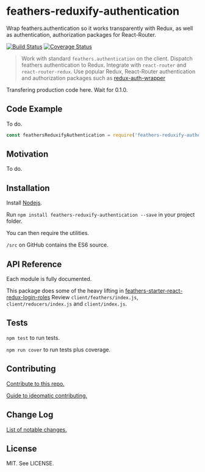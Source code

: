 # feathers-reduxify-authentication
Wrap feathers.authentication so it works transparently with Redux, as well as authentication, authorization packages for React-Router.

[![Build Status](https://travis-ci.org/eddyystop/feathers-reduxify-authentication.svg?branch=master)](https://travis-ci.org/eddyystop/feathers-reduxify-authentication)
[![Coverage Status](https://coveralls.io/repos/github/eddyystop/feathers-reduxify-authentication/badge.svg?branch=master)](https://coveralls.io/github/eddyystop/feathers-reduxify-authentication?branch=master)

> Work with standard `feathers.authentication` on the client.
> Dispatch feathers authentication to Redux.
> Integrate with `react-router` and `react-router-redux`.
> Use popular Redux, React-Router authentication and authorization packages such as
[redux-auth-wrapper](https://github.com/mjrussell/redux-auth-wrapper)

Transfering production code here. Wait for 0.1.0.

## Code Example

To do.

```javascript
const feathersReduxifyAuthentication = require('feathers-reduxify-authentication');
```

## <a name="motivation"></a> Motivation

To do.

## <a name="installation"></a> Installation

Install [Nodejs](https://nodejs.org/en/).

Run `npm install feathers-reduxify-authentication --save` in your project folder.

You can then require the utilities.

`/src` on GitHub contains the ES6 source.

## <a name="apiReference"></a> API Reference

Each module is fully documented.

This package does some of the heavy lifting in
[feathers-starter-react-redux-login-roles](https://github.com/eddyystop/feathers-starter-react-redux-login-roles)
Review `client/feathers/index.js`, `client/reducers/index.js` and `client/index.js`.

## <a name="tests"></a> Tests

`npm test` to run tests.

`npm run cover` to run tests plus coverage.

## <a name="contribution"></a> Contributing

[Contribute to this repo.](./CONTRIBUTING.md)

[Guide to ideomatic contributing.](https://github.com/jonschlinkert/idiomatic-contributing)

## <a name="changeLog"></a> Change Log

[List of notable changes.](./CHANGELOG.md)

## <a name="license"></a> License

MIT. See LICENSE.